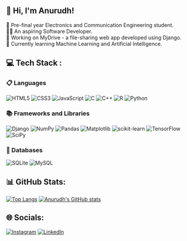 ## 👋 Hi, I'm Anurudh! 

🏫 Pre-final year Electronics and Communication Engineering student.</br>
👨‍💻 An aspiring Software Developer.</br>
📂 Working on MyDrive - a file-sharing web app developed using Django.</br>
🤖 Currently learning Machine Learning and Artificial Intelligence.</br>


## 💻 Tech Stack :
### 📋 Languages
![HTML5](https://img.shields.io/badge/html5-%23E34F26.svg?style=for-the-badge&logo=html5&logoColor=white) ![CSS3](https://img.shields.io/badge/css3-%231572B6.svg?style=for-the-badge&logo=css3&logoColor=white) ![JavaScript](https://img.shields.io/badge/javascript-%23323330.svg?style=for-the-badge&logo=javascript&logoColor=%23F7DF1E) ![C](https://img.shields.io/badge/c-%2300599C.svg?style=for-the-badge&logo=c&logoColor=white) ![C++](https://img.shields.io/badge/c++-%2300599C.svg?style=for-the-badge&logo=c%2B%2B&logoColor=white) ![R](https://img.shields.io/badge/r-%23276DC3.svg?style=for-the-badge&logo=r&logoColor=white) ![Python](https://img.shields.io/badge/python-3670A0?style=for-the-badge&logo=python&logoColor=ffdd54) 
### 📚 Frameworks and Libraries
![Django](https://img.shields.io/badge/django-%23092E20.svg?style=for-the-badge&logo=django&logoColor=white) ![NumPy](https://img.shields.io/badge/numpy-%23013243.svg?style=for-the-badge&logo=numpy&logoColor=white) ![Pandas](https://img.shields.io/badge/pandas-%23150458.svg?style=for-the-badge&logo=pandas&logoColor=white) ![Matplotlib](https://img.shields.io/badge/Matplotlib-%23ffffff.svg?style=for-the-badge&logo=Matplotlib&logoColor=black) ![scikit-learn](https://img.shields.io/badge/scikit--learn-%23F7931E.svg?style=for-the-badge&logo=scikit-learn&logoColor=white) ![TensorFlow](https://img.shields.io/badge/TensorFlow-%23FF6F00.svg?style=for-the-badge&logo=TensorFlow&logoColor=white)  ![SciPy](https://img.shields.io/badge/SciPy-%230C55A5.svg?style=for-the-badge&logo=scipy&logoColor=%white) 
### 💾 Databases
![SQLite](https://img.shields.io/badge/sqlite-%2307405e.svg?style=for-the-badge&logo=sqlite&logoColor=white) 
![MySQL](https://img.shields.io/badge/mysql-4479A1.svg?style=for-the-badge&logo=mysql&logoColor=white) </br>


## 📊 GitHub Stats:
[![Top Langs](https://github-readme-stats.vercel.app/api/top-langs/?username=AnurudhSingh&layout=normal&theme=tokyonight&bg_color=00000000&hide_border=true&card_width=400px&custom_title=Language)](https://github.com/AnurudhSingh/github-readme-stats)
[![Anurudh's GitHub stats](https://github-readme-stats.vercel.app/api?username=AnurudhSingh&card_width=400px&hide=prs&show_icons=true&theme=tokyonight&hide_border=true&bg_color=00000000\&rank_icon=github&custom_title=Stats)](https://github.com/AnurudhSingh/github-readme-stats)
<!--![](https://github-readme-streak-stats.herokuapp.com/?user=AnurudhSingh&theme=tokyonight&hide_border=true)<br/>--->
## 🌐 Socials:
[![Instagram](https://img.shields.io/badge/Instagram-%23E4405F.svg?style=for-the-badge&logo=Instagram&logoColor=white)](https://instagram.com/non.deterministic) [![LinkedIn](https://img.shields.io/badge/linkedin-%230077B5.svg?style=for-the-badge&logo=linkedin&logoColor=white)](https://linkedin.com/in/anurudh27) 

<!--
# 📊 GitHub Stats:
![](https://github-readme-stats.vercel.app/api?username=AnurudhSingh&theme=tokyonight&hide_border=true&include_all_commits=false&count_private=false)<br/>
![](https://github-readme-streak-stats.herokuapp.com/?user=AnurudhSingh&theme=tokyonight&hide_border=true)<br/>
![](https://github-readme-stats.vercel.app/api/top-langs/?username=AnurudhSingh&theme=tokyonight&hide_border=true&include_all_commits=false&count_private=false&layout=compact) 

## 🏆 GitHub Trophies
![](https://github-profile-trophy.vercel.app/?username=AnurudhSingh&theme=tokyonight&no-frame=true&no-bg=true&margin-w=4)

### 🔝 Top Contributed Repo
![](https://github-contributor-stats.vercel.app/api?username=AnurudhSingh&limit=5&theme=tokyonight&combine_all_yearly_contributions=true)

---
[![](https://visitcount.itsvg.in/api?id=AnurudhSingh&icon=0&color=0)](https://visitcount.itsvg.in)

Proudly created with GPRM ( https://gprm.itsvg.in )  -->
